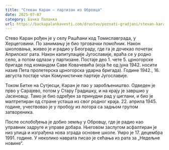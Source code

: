 ```yaml
---
title: "Стеван Каран – партизан из Обровца"
date: 2025-07-07
category: Бачка Паланка
url: https://backapalankavesti.com/drustvo/poznati-gradjani/stevan-karan-partizan-iz-obrovca/
---
```


Стево Каран рођен је у селу Рашћани код Томиславграда, у Херцеговини. По занимању је био трговачки помоћник. Након школовања, живео је и радио у Београду, где га је дочекао почетак Априлског рата. Након капитулације Југославије, враћа се у родно село, а потом одлази у партизане. Постаје део 1. чете 5. црногорске бригаде под командом Саве Ковачевића (која ће од јуна 1942. носити назив Пета пролетерска црногорска ударна бригада). Године 1942., 16. августа постаје члан Комунистичке партије Југославије.

Током Битке на Сутјесци, Каран је пао у заробљеништво. Одведен је прво у Сарајево, потом у Стару Градишку, и на крају је завршио у Јасеновцу. Тамо је био одређен за принудни рад у циглани, и био је малтретиран од стране усташа из свог родног краја. 22. априла 1945. године, учествовао је у пробоју из логора са задњом групом затвореника.

После ослобођења је добио земљу у Обровцу, где је радио као управник задруге и управе добара. Његовом заслугом асфалтиран је низ улица и изграђена нова зграда основне школе. Умро је 17. децембра 1991. године. У неколико наврата писао је сећања из рата за „Недељне новине“.

